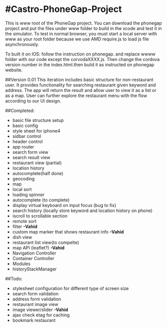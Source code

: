 #Castro-PhoneGap-Project
=======================

This is www root of the PhoneGap project. You can download the phonegap project and put the files under www folder to build in the xcode and test it in the simulator. To test in normal browser, you must start a local server with www as your root folder because we use AMD require.js to load js file asynchronously.

To built it on IOS: follow the instruction on phonegap. and replace wwww folder with our code except the corvodaXXXX.js. Then change the cordova version number in the index.html.then build it as instructed on phonegap website.

##Version 0.01
This iteration includes basic structure for non-restaurant user. It provides functionality for searching restaurant given keyword and address. The app will return the result and allow user to view it as a list or as a map. User can further explore the restaurant menu with the flow according to our UI design. 

##Completed:
<ul>
  <li>basic file structure setup</li>
  <li>basic config</li>
  <li>style sheet for iphone4 </li>
  <li>sidbar control </li>
  <li>header control</li>
  <li>app router</li>
  <li>search form view</li>
  <li>search result view</li>
  <li>restaurant view (partial)</li>
  <li>location history</li>
  <li>autocomplete(half done)</li>
  <li>geocoding</li>
  <li>map</li>
  <li>local sort</li>
  <li>loading spinner </li>
  <li>autocomplete (to complete)</li>
  <li>display virtual keyboard on input focus (bug to fix)</li>
  <li>search history (locally store keyword and location history on phone)</li>
  <li>iscroll to scrollable section</li>
  <li>remote sort</li>
  <li>filter <b>-Vahid</b></li>  
  <li>custom map marker that shows restaurant info <b>-Vahid</b></li>
  <li>dish view</li>
  <li>restaurant list view(to compelte)</li>
  <li>map API (leaflet?) <b>-Vahid</b></li>
  <li>Navigation Controller</li>
  <li>Container Controller</li>
  <li>Modules</li>
  <li>historyStackManager</li>
</ul>

##Todo:
<ul>
  <li>stylesheet configuration for different type of screen size</li>
  <li>search form validation</li>
  <li>address form validation</li>
  <li>restaurant image view</li>
  <li>image viewer/slider <b>-Vahid</b></li> 
  <li>ajax check etag for caching</li>
  <li>bookmark restaurant</li>
</ul>
